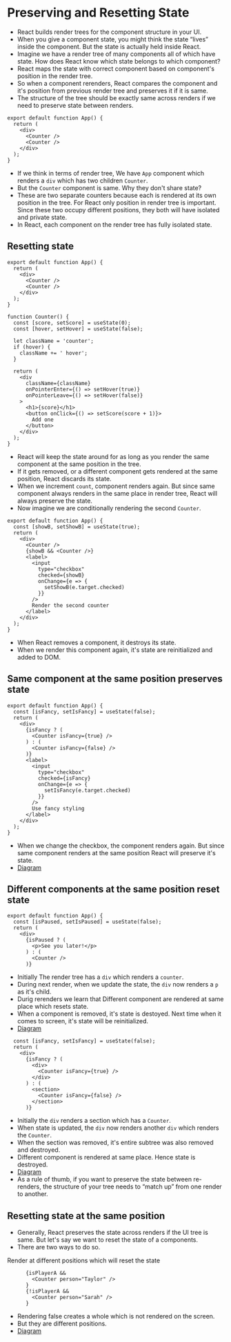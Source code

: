 # Preserving and Resetting State

- React builds render trees for the component structure in your UI.
- When you give a component state, you might think the state “lives” inside the component. But the state is actually held inside React.
- Imagine we have a render tree of many components all of which have state. How does React know which state belongs to which component?
- React maps the state with correct component based on component's position in the render tree.
- So when a component rerenders, React compares the component and it's position from previous render tree and preserves it if it is same.
- The structure of the tree should be exactly same across renders if we need to preserve state between renders.



```tsx
export default function App() {
  return (
    <div>
      <Counter />
      <Counter />
    </div>
  );
}
```
- If we think in terms of render tree, We have `App` component which renders a `div` which has two children `Counter`.
- But the `Counter` component is same. Why they don't share state?
- These are two separate counters because each is rendered at its own position in the tree. For React only position in render tree is important. Since these two occupy different positions, they both will have isolated and private state.
- In React, each component on the render tree has fully isolated state. 



## Resetting state

```tsx
export default function App() {
  return (
    <div>
      <Counter />
      <Counter />
    </div>
  );
}

function Counter() {
  const [score, setScore] = useState(0);
  const [hover, setHover] = useState(false);

  let className = 'counter';
  if (hover) {
    className += ' hover';
  }

  return (
    <div
      className={className}
      onPointerEnter={() => setHover(true)}
      onPointerLeave={() => setHover(false)}
    >
      <h1>{score}</h1>
      <button onClick={() => setScore(score + 1)}>
        Add one
      </button>
    </div>
  );
}
```

- React will keep the state around for as long as you render the same component at the same position in the tree.
- If it gets removed, or a different component gets rendered at the same position, React discards its state.
- When we increment `count`, component renders again. But since same component always renders in the same place in render tree, React will always preserve the state.
- Now imagine we are conditionally rendering the second `Counter`.

```tsx
export default function App() {
  const [showB, setShowB] = useState(true);
  return (
    <div>
      <Counter />
      {showB && <Counter />} 
      <label>
        <input
          type="checkbox"
          checked={showB}
          onChange={e => {
            setShowB(e.target.checked)
          }}
        />
        Render the second counter
      </label>
    </div>
  );
}
```

- When React removes a component, it destroys its state.
- When we render this component again, it's state are reinitialized and added to DOM.


## Same component at the same position preserves state 

```tsx
export default function App() {
  const [isFancy, setIsFancy] = useState(false);
  return (
    <div>
      {isFancy ? (
        <Counter isFancy={true} /> 
      ) : (
        <Counter isFancy={false} /> 
      )}
      <label>
        <input
          type="checkbox"
          checked={isFancy}
          onChange={e => {
            setIsFancy(e.target.checked)
          }}
        />
        Use fancy styling
      </label>
    </div>
  );
}

```

- When we change the checkbox, the component renders again. But since same component renders at the same position React will preserve it's state.
- [Diagram](https://react.dev/learn/preserving-and-resetting-state#same-component-at-the-same-position-preserves-state)


## Different components at the same position reset state 

```tsx
export default function App() {
  const [isPaused, setIsPaused] = useState(false);
  return (
    <div>
      {isPaused ? (
        <p>See you later!</p> 
      ) : (
        <Counter /> 
      )}
```

- Initially The render tree has a `div` which renders a `counter`.
- During next render, when we update the state, the `div` now renders a `p` as it's child.
- Durig rerenders we learn that Different component are rendered at same place which resets state.
- When a component is removed, it's state is destoyed. Next time when it comes to screen, it's state will be reinitialized.
- [Diagram](https://react.dev/learn/preserving-and-resetting-state#different-components-at-the-same-position-reset-state)


```tsx
  const [isFancy, setIsFancy] = useState(false);
  return (
    <div>
      {isFancy ? (
        <div>
          <Counter isFancy={true} /> 
        </div>
      ) : (
        <section>
          <Counter isFancy={false} />
        </section>
      )}
```

- Initially the `div` renders a section which has a `Counter`.
- When state is updated, the `div` now renders another `div` which renders the `Counter`.
- When the section was removed, it's entire subtree was also removed and destroyed.
- Different component is rendered at same place. Hence state is destroyed.
- [Diagram](https://react.dev/learn/preserving-and-resetting-state#different-components-at-the-same-position-reset-state)
- As a rule of thumb, if you want to preserve the state between re-renders, the structure of your tree needs to “match up” from one render to another.


## Resetting state at the same position 

- Generally, React preserves the state across renders if the UI tree is same. But let's say we want to reset the state of a components.
- There are two ways to do so.

Render at different positions which will reset the state

```tsx
      {isPlayerA &&
        <Counter person="Taylor" />
      }
      {!isPlayerA &&
        <Counter person="Sarah" />
      }
```
- Rendering false creates a whole which is not rendered on the screen.
- But they are different positions.
- [Diagram](https://react.dev/learn/preserving-and-resetting-state#option-1-rendering-a-component-in-different-positions)
